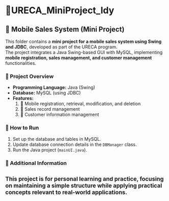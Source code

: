 # 📂URECA_MiniProject_ldy
## 📱 Mobile Sales System (Mini Project)

This folder contains a **mini project for a mobile sales system using Swing and JDBC**, developed as part of the URECA program.  
The project integrates a Java Swing-based GUI with MySQL, implementing **mobile registration, sales management, and customer management** functionalities.

### 📂 Project Overview
- **Programming Language:** Java (Swing)
- **Database:** MySQL (using JDBC)
- **Features:**
  1. 📌 Mobile registration, retrieval, modification, and deletion
  2. 🛒 Sales record management
  3. 👥 Customer information management

### 🔧 How to Run
1. Set up the database and tables in MySQL.
2. Update database connection details in the `DBManager` class.
3. Run the Java project (`mainUI.java`).

### 📢 Additional Information
<sub>This project is for personal learning and practice, focusing on maintaining a simple structure while applying practical concepts relevant to real-world applications.</sub>
---
